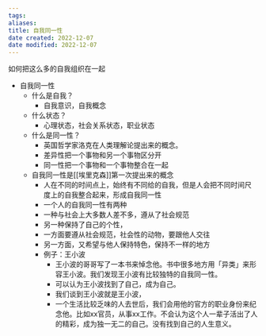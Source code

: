 ```yaml
---
tags: 
aliases: 
title: 自我同一性
date created: 2022-12-07
date modified: 2022-12-07
---
```


如何把这么多的自我组织在一起
- 自我同一性
	- 什么是自我？
		- 自我意识，自我概念
	- 什么状态？
		- 心理状态，社会关系状态，职业状态
	- 什么是同一性？
		- 英国哲学家洛克在人类理解论提出来的概念。
		- 差异性把一个事物和另一个事物区分开
		- 同一性把一个事物和一个事物整合在一起
	- 自我同一性是[[埃里克森]]第一次提出来的概念
		- 人在不同的时间点上，始终有不同给的自我，但是人会把不同时间尺度上的自我整合起来，形成自我同一性
		- 一个人的自我同一性有两种
		- 一种与社会上大多数人差不多，遵从了社会规范
		- 另一种保持了自己的个性，
		- 一方面要遵从社会规范，社会性的动物，要跟他人交往
		- 另一方面，又希望与他人保持特色，保持不一样的地方
		- 例子：王小波
			- 王小波的哥哥写了一本书来悼念他。书中很多地方用「异类」来形容王小波。我们发现王小波有比较独特的自我同一性。
			- 可以认为王小波找到了自己，成为自己。
			- 我们谈到王小波就是王小波，
			- 一个生活比较乏味的人去世后，我们会用他的官方的职业身份来纪念他。比如xx官员，从事xx工作。不会认为这个人一辈子活出了人的精彩，成为独一无二的自己。没有找到自己的人生意义。